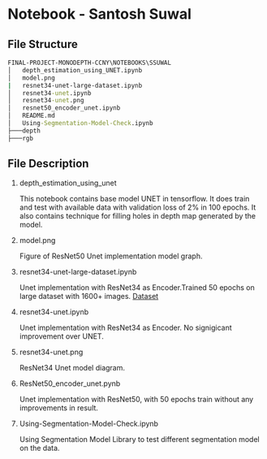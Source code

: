 # Notebook - Santosh Suwal

## File Structure

```cmd
FINAL-PROJECT-MONODEPTH-CCNY\NOTEBOOKS\SSUWAL
│   depth_estimation_using_UNET.ipynb
│   model.png
|   resnet34-unet-large-dataset.ipynb
│   resnet34-unet.ipynb
│   resnet34-unet.png
│   resnet50_encoder_unet.ipynb
│   README.md
│   Using-Segmentation-Model-Check.ipynb
├───depth
├───rgb

```

## File Description

1. depth_estimation_using_unet

    This notebook contains base model UNET in tensorflow. It does train and test with available data with validation loss of 2% in 100 epochs.
    It also contains technique for filling holes in depth map generated by the model.

2. model.png

    Figure of ResNet50 Unet implementation model graph.

3. resnet34-unet-large-dataset.ipynb

    Unet implementation with ResNet34 as Encoder.Trained 50 epochs on large dataset with 1600+ images.
    [Dataset](https://dimlrgbd.github.io/#section-sampledata)

3. resnet34-unet.ipynb

    Unet implementation with ResNet34 as Encoder. No signigicant improvement over UNET.

4. resnet34-unet.png

    ResNet34 Unet model diagram.

4. ResNet50_encoder_unet.pynb

    Unet implementation with ResNet50, with 50 epochs train without any improvements in result.


5. Using-Segmentation-Model-Check.ipynb

    Using Segmentation Model Library to test different segmentation model on the data.